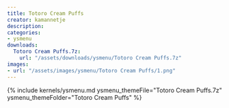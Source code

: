 ```yaml
---
title: Totoro Cream Puffs
creator: kamannetje
description: 
categories:
- ysmenu
downloads:
  Totoro Cream Puffs.7z:
    url: "/assets/downloads/ysmenu/Totoro Cream Puffs.7z"
images:
- url: "/assets/images/ysmenu/Totoro Cream Puffs/1.png"
---
```


{% include kernels/ysmenu.md ysmenu_themeFile="Totoro Cream Puffs.7z" ysmenu_themeFolder="Totoro Cream Puffs" %}
